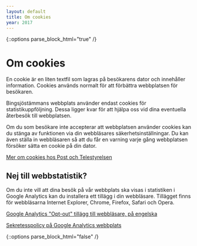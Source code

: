 ```yaml
---
layout: default
title: Om cookies
year: 2017
---
```


{::options parse_block_html="true" /}
<div class="glacier">

# Om cookies

En cookie är en liten textfil som lagras på besökarens dator och innehåller information. Cookies används normalt för att förbättra webbplatsen för besökaren.

Bingsjöstämmans webbplats använder endast cookies för statistikuppföljning. Dessa ligger kvar för att hjälpa oss vid dina eventuella återbesök till webbplatsen.

Om du som besökare inte accepterar att webbplatsen använder cookies kan du stänga av funktionen via din webbläsares säkerhetsinställningar. Du kan även ställa in webbläsaren så att du får en varning varje gång webbplatsen försöker sätta en cookie på din dator.

[Mer om cookies hos Post och Telestyrelsen](http://www.pts.se/sv/Bransch/Regler/Lagar/Lag-om-elektronisk-kommunikation/Cookies-kakor/)

## Nej till webbstatistik?

Om du inte vill att dina besök på vår webbplats ska visas i statistiken i Google Analytics kan du installera ett tillägg i din webbläsare. Tillägget finns för webbläsarna Internet Explorer, Chrome, Firefox, Safari och Opera.

​[Google Analytics "Opt-out" tillägg till webbläsare, på engelska](https://tools.google.com/dlpage/gaoptout)

[Sekretesspolicy på Google Analytics webbplats](http://www.google.se/policies/privacy/)


{::options parse_block_html="false" /}

</div>
